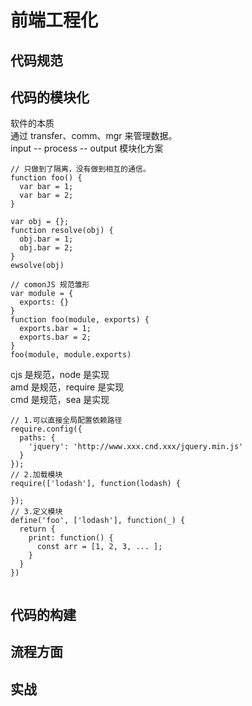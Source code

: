 # 前端工程化
## 代码规范

## 代码的模块化
软件的本质  
通过 transfer、comm、mgr 来管理数据。  
input -- process -- output 
模块化方案  
```
// 只做到了隔离，没有做到相互的通信。  
function foo() {
  var bar = 1;
  var bar = 2;
}
```
```
var obj = {};
function resolve(obj) {
  obj.bar = 1;
  obj.bar = 2;
}
ewsolve(obj)
```
```
// comonJS 规范雏形
var module = {
  exports: {}
}
function foo(module, exports) {
  exports.bar = 1;
  exports.bar = 2;
}
foo(module, module.exports)
```
cjs 是规范，node 是实现  
amd 是规范，require 是实现  
cmd 是规范，sea 是实现  
```
// 1.可以直接全局配置依赖路径
require.config({
  paths: {
    'jquery': 'http://www.xxx.cnd.xxx/jquery.min.js'
  }
});
// 2.加载模块
require(['lodash'], function(lodash) {
  
});
// 3.定义模块
define('foo', ['lodash'], function(_) {
  return {
    print: function() {
      const arr = [1, 2, 3, ... ];
    }
  }
})
 
```

## 代码的构建
## 流程方面
## 实战
